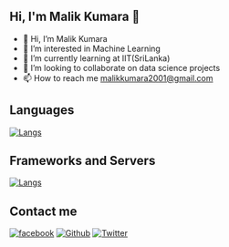## Hi, I'm Malik Kumara 👋

- 👋 Hi, I’m Malik Kumara
- 👀 I’m interested in Machine Learning
- 🌱 I’m currently learning at IIT(SriLanka)
- 💯 I’m looking to collaborate on data science projects
- 📫 How to reach me malikkumara2001@gmail.com

## Languages

[![Langs](https://skillicons.dev/icons?i=python,java,dart,css,js,r,sql&perline=7)](https://skillicons.dev)

## Frameworks and Servers
[![Langs](https://skillicons.dev/icons?i=react,firebase,flutterl&perline=7)](https://skillicons.dev)

## Contact me

[![facebook](https://skillicons.dev/icons?i=facebook)](#)
[![Github](https://skillicons.dev/icons?i=github)](#)
[![Twitter](https://skillicons.dev/icons?i=twitter)](#)
<!---
MalikZ0/MalikZ0 is a ✨ special ✨ repository because its `README.md` (this file) appears on your GitHub profile.
You can click the Preview link to take a look at your changes.
--->
